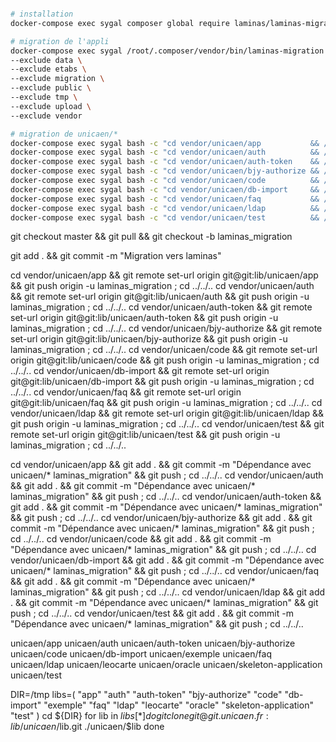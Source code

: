
```bash

# installation
docker-compose exec sygal composer global require laminas/laminas-migration

# migration de l'appli
docker-compose exec sygal /root/.composer/vendor/bin/laminas-migration migrate \
--exclude data \
--exclude etabs \
--exclude migration \
--exclude public \
--exclude tmp \
--exclude upload \
--exclude vendor

# migration de unicaen/*
docker-compose exec sygal bash -c "cd vendor/unicaen/app           && /root/.composer/vendor/bin/laminas-migration migrate"
docker-compose exec sygal bash -c "cd vendor/unicaen/auth          && /root/.composer/vendor/bin/laminas-migration migrate"
docker-compose exec sygal bash -c "cd vendor/unicaen/auth-token    && /root/.composer/vendor/bin/laminas-migration migrate"
docker-compose exec sygal bash -c "cd vendor/unicaen/bjy-authorize && /root/.composer/vendor/bin/laminas-migration migrate"
docker-compose exec sygal bash -c "cd vendor/unicaen/code          && /root/.composer/vendor/bin/laminas-migration migrate"
docker-compose exec sygal bash -c "cd vendor/unicaen/db-import     && /root/.composer/vendor/bin/laminas-migration migrate"
docker-compose exec sygal bash -c "cd vendor/unicaen/faq           && /root/.composer/vendor/bin/laminas-migration migrate"
docker-compose exec sygal bash -c "cd vendor/unicaen/ldap          && /root/.composer/vendor/bin/laminas-migration migrate"
docker-compose exec sygal bash -c "cd vendor/unicaen/test          && /root/.composer/vendor/bin/laminas-migration migrate"
```

git checkout master && git pull && git checkout -b laminas_migration

git add . && git commit -m "Migration vers laminas"

cd vendor/unicaen/app           && git remote set-url origin git@git:lib/unicaen/app           && git push origin -u laminas_migration ; cd ../../..
cd vendor/unicaen/auth          && git remote set-url origin git@git:lib/unicaen/auth          && git push origin -u laminas_migration ; cd ../../..
cd vendor/unicaen/auth-token    && git remote set-url origin git@git:lib/unicaen/auth-token    && git push origin -u laminas_migration ; cd ../../..
cd vendor/unicaen/bjy-authorize && git remote set-url origin git@git:lib/unicaen/bjy-authorize && git push origin -u laminas_migration ; cd ../../..
cd vendor/unicaen/code          && git remote set-url origin git@git:lib/unicaen/code          && git push origin -u laminas_migration ; cd ../../..
cd vendor/unicaen/db-import     && git remote set-url origin git@git:lib/unicaen/db-import     && git push origin -u laminas_migration ; cd ../../..
cd vendor/unicaen/faq           && git remote set-url origin git@git:lib/unicaen/faq           && git push origin -u laminas_migration ; cd ../../..
cd vendor/unicaen/ldap          && git remote set-url origin git@git:lib/unicaen/ldap          && git push origin -u laminas_migration ; cd ../../..
cd vendor/unicaen/test          && git remote set-url origin git@git:lib/unicaen/test          && git push origin -u laminas_migration ; cd ../../..

cd vendor/unicaen/app           && git add . && git commit -m "Dépendance avec unicaen/* laminas_migration" && git push  ; cd ../../..
cd vendor/unicaen/auth          && git add . && git commit -m "Dépendance avec unicaen/* laminas_migration" && git push  ; cd ../../..
cd vendor/unicaen/auth-token    && git add . && git commit -m "Dépendance avec unicaen/* laminas_migration" && git push  ; cd ../../..
cd vendor/unicaen/bjy-authorize && git add . && git commit -m "Dépendance avec unicaen/* laminas_migration" && git push  ; cd ../../..
cd vendor/unicaen/code          && git add . && git commit -m "Dépendance avec unicaen/* laminas_migration" && git push  ; cd ../../..
cd vendor/unicaen/db-import     && git add . && git commit -m "Dépendance avec unicaen/* laminas_migration" && git push  ; cd ../../..
cd vendor/unicaen/faq           && git add . && git commit -m "Dépendance avec unicaen/* laminas_migration" && git push  ; cd ../../..
cd vendor/unicaen/ldap          && git add . && git commit -m "Dépendance avec unicaen/* laminas_migration" && git push  ; cd ../../..
cd vendor/unicaen/test          && git add . && git commit -m "Dépendance avec unicaen/* laminas_migration" && git push  ; cd ../../..

unicaen/app
unicaen/auth
unicaen/auth-token
unicaen/bjy-authorize
unicaen/code
unicaen/db-import
unicaen/exemple
unicaen/faq
unicaen/ldap
unicaen/leocarte
unicaen/oracle
unicaen/skeleton-application
unicaen/test

DIR=/tmp
libs=( "app" "auth" "auth-token" "bjy-authorize" "code" "db-import" "exemple" "faq" "ldap" "leocarte" "oracle" "skeleton-application" "test"  )
cd ${DIR}
for lib in ${libs[*]}
do
   git clone git@git.unicaen.fr:lib/unicaen/$lib.git ./unicaen/$lib
done

